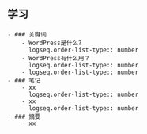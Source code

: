 ## 学习
	- ### 关键词
		- WordPress是什么?
		  logseq.order-list-type:: number
		- WordPress有什么用？
		  logseq.order-list-type:: number
		- logseq.order-list-type:: number
	- ### 笔记
		- xx
		  logseq.order-list-type:: number
		- xx
		  logseq.order-list-type:: number
	- ### 摘要
		- xx